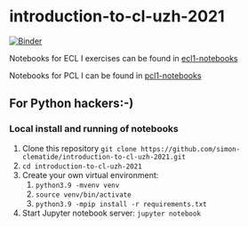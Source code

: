 # introduction-to-cl-uzh-2021
[![Binder](http://mybinder.org/badge_logo.svg)](http://mybinder.org/v2/gh/simon-clematide/introduction-to-cl-uzh-2021/main)


Notebooks for ECL I exercises can be found in [ecl1-notebooks](ecl1-notebooks)

Notebooks for PCL I  can be found in [pcl1-notebooks](pcl1-notebooks)


## For Python hackers:-)
### Local install and running of notebooks

1. Clone this repository `git clone https://github.com/simon-clematide/introduction-to-cl-uzh-2021.git`
2. `cd introduction-to-cl-uzh-2021`
3. Create your own virtual environment:
	1. `python3.9 -mvenv venv`
	2. `source venv/bin/activate`
	3. `python3.9 -mpip install -r requirements.txt`
4. Start Jupyter notebook server: `jupyter notebook`


